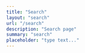 ```yaml
---
title: "Search"
layout: "search"
url: "/search"
description: "Search page"
summary: "search"
placeholder: "type text..."
---
```


